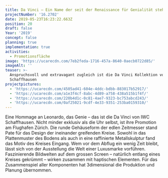 ```yaml
---
title: Da Vinci – Ein Name der seit der Renaissance für Genialität steht
projectNumber: '16.2702'
date: 2019-05-23T16:23:22.663Z
position: 20
draft: false
Year: '2019'
concept: false
planning: true
implementation: true
activities:
  - Promotionsfläche
image: 'https://ucarecdn.com/7eb2feda-1716-457a-8640-0aecb0722d85/'
imageAlt: ''
teaser: >-
  Anspruchsvoll und extravagant zugleich ist die Da Vinci Kollektion von IWC
  Schaffhausen
projectpictures:
  - 'https://ucarecdn.com/4505ad41-604e-4ddc-bdbb-883017b52917/'
  - 'https://ucarecdn.com/a1e3f4cf-8abc-4d89-a758-438a515b1f4f/'
  - 'https://ucarecdn.com/220b4d1c-0c81-4ae7-9323-bc753abcd243/'
  - 'https://ucarecdn.com/0af25021-9cdf-4e33-9351-253ba0159310/'
---
```

Eine Hommage an Leonardo, das Genie – das ist die Da Vinci von IWC Schaffhausen. Nicht minder exklusiv als die Uhr selbst, ist ihre Promotion am Flughafen Zürich. Die runde Gehäuseform der edlen Zeitmesser stand Pate für das Design der ineinander greifenden Kreise. Sowohl in das Plattenmuster des Bodens als auch in eine raffinierte Metallskulptur fand das Motiv des Kreises Eingang. Wem vor dem Abflug ein wenig Zeit bleibt, lässt sich von der Ausstellung die Welt einer Luxusmarke vorführen. Faszinierende Bildwelten auf dem grossen Screen – natürlich entlang eines Kreises gekrümmt – wirken zusammen mit haptischen Elementen. Für das Zusammenspiel aller Komponenten hat 3dimensional die Produktion und Planung übernommen.

